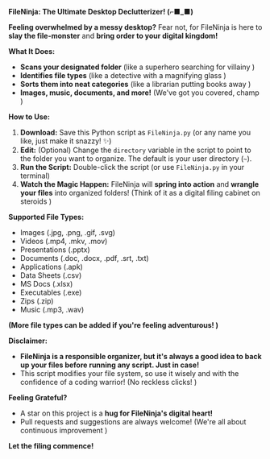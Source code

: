 

**FileNinja: The Ultimate Desktop Declutterizer! (⌐■_■)**

**Feeling overwhelmed by a messy desktop?**  Fear not, for FileNinja is here to **slay the file-monster** and **bring order to your digital kingdom!** 

**What It Does:**

* **Scans your designated folder** (like a superhero searching for villainy )
* **Identifies file types** (like a detective with a magnifying glass ️)
* **Sorts them into neat categories** (like a librarian putting books away )
* **Images, music, documents, and more!** (We've got you covered, champ )

**How to Use:**

1. **Download:** Save this Python script as `FileNinja.py` (or any name you like, just make it snazzy! ✨)
2. **Edit:** (Optional) Change the `directory` variable in the script to point to the folder you want to organize. The default is your user directory (`~`).
3. **Run the Script:** Double-click the script (or use `FileNinja.py` in your terminal)
4. **Watch the Magic Happen:** FileNinja will **spring into action** and **wrangle your files** into organized folders! (Think of it as a digital filing cabinet on steroids )

**Supported File Types:**

- Images (.jpg, .png, .gif, .svg)  ️
- Videos (.mp4, .mkv, .mov)  
- Presentations (.pptx)  
- Documents (.doc, .docx, .pdf, .srt, .txt)  
- Applications (.apk)  
- Data Sheets (.csv)  
- MS Docs (.xlsx)  
- Executables (.exe)  
- Zips (.zip)  
- Music (.mp3, .wav)  

**(More file types can be added if you're feeling adventurous! ️)**

**Disclaimer:**

* **FileNinja is a responsible organizer, but it's always a good idea to back up your files before running any script.  Just in case!**
* This script modifies your file system, so use it wisely and with the confidence of a coding warrior! (No reckless clicks! )

**Feeling Grateful?**

* A star on this project is a **hug for FileNinja's digital heart!** 
* Pull requests and suggestions are always welcome! (We're all about continuous improvement )

**Let the filing commence!** 

